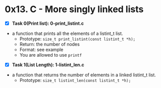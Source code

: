 # 0x13. C - More singly linked lists

- [x] **Task 0(Print list): 0-print_listint.c**
* a function that prints all the elements of a listint_t list.
	* Prototype: ```size_t print_listint(const listint_t *h);```
	* Return: the number of nodes
	* Format: see example
	* You are allowed to use ```printf```

- [x] **Task 1(List Length): 1-listint_len.c**
* a function that returns the number of elements in a linked listint_t list.
	* Prototype: ```size_t listint_len(const listint_t *h);```

